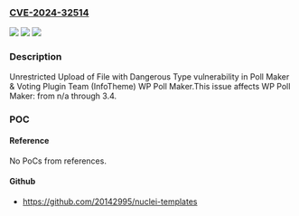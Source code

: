 ### [CVE-2024-32514](https://cve.mitre.org/cgi-bin/cvename.cgi?name=CVE-2024-32514)
![](https://img.shields.io/static/v1?label=Product&message=WP%20Poll%20Maker&color=blue)
![](https://img.shields.io/static/v1?label=Version&message=n%2Fa%3C%3D%203.4%20&color=brighgreen)
![](https://img.shields.io/static/v1?label=Vulnerability&message=CWE-434%20Unrestricted%20Upload%20of%20File%20with%20Dangerous%20Type&color=brighgreen)

### Description

Unrestricted Upload of File with Dangerous Type vulnerability in Poll Maker & Voting Plugin Team (InfoTheme) WP Poll Maker.This issue affects WP Poll Maker: from n/a through 3.4.

### POC

#### Reference
No PoCs from references.

#### Github
- https://github.com/20142995/nuclei-templates


